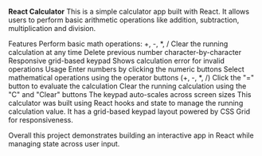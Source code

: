 **React Calculator**
This is a simple calculator app built with React. It allows users to perform basic arithmetic operations like addition, subtraction, multiplication and division.

Features
Perform basic math operations: +, -, *, /
Clear the running calculation at any time
Delete previous number character-by-character
Responsive grid-based keypad
Shows calculation error for invalid operations
Usage
Enter numbers by clicking the numeric buttons
Select mathematical operations using the operator buttons (+, -, *, /)
Click the "=" button to evaluate the calculation
Clear the running calculation using the "C" and "Clear" buttons
The keypad auto-scales across screen sizes
This calculator was built using React hooks and state to manage the running calculation value. It has a grid-based keypad layout powered by CSS Grid for responsiveness.

Overall this project demonstrates building an interactive app in React while managing state across user input.

